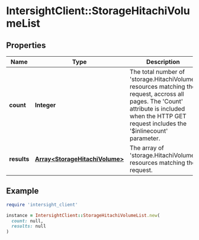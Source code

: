# IntersightClient::StorageHitachiVolumeList

## Properties

| Name | Type | Description | Notes |
| ---- | ---- | ----------- | ----- |
| **count** | **Integer** | The total number of &#39;storage.HitachiVolume&#39; resources matching the request, accross all pages. The &#39;Count&#39; attribute is included when the HTTP GET request includes the &#39;$inlinecount&#39; parameter. | [optional] |
| **results** | [**Array&lt;StorageHitachiVolume&gt;**](StorageHitachiVolume.md) | The array of &#39;storage.HitachiVolume&#39; resources matching the request. | [optional] |

## Example

```ruby
require 'intersight_client'

instance = IntersightClient::StorageHitachiVolumeList.new(
  count: null,
  results: null
)
```

